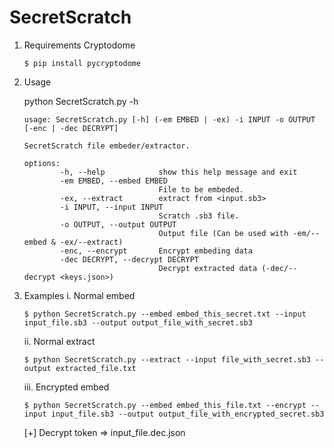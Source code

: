 # SecretScratch

1. Requirements 
   Cryptodome
   ~~~
   $ pip install pycryptodome
   ~~~

3. Usage

   python SecretScratch.py -h
   ~~~~~~
   usage: SecretScratch.py [-h] (-em EMBED | -ex) -i INPUT -o OUTPUT [-enc | -dec DECRYPT]

   SecretScratch file embeder/extractor.

   options:
           -h, --help            show this help message and exit
           -em EMBED, --embed EMBED
                                 File to be embeded.
           -ex, --extract        extract from <input.sb3>
           -i INPUT, --input INPUT
                                 Scratch .sb3 file.
           -o OUTPUT, --output OUTPUT
                                 Output file (Can be used with -em/--embed & -ex/--extract)
           -enc, --encrypt       Encrypt embeding data
           -dec DECRYPT, --decrypt DECRYPT
                                 Decrypt extracted data (-dec/--decrypt <keys.json>)
   ~~~~~~

4. Examples
   i. Normal embed
   ~~~
   $ python SecretScratch.py --embed embed_this_secret.txt --input input_file.sb3 --output output_file_with_secret.sb3 
   ~~~
   ii. Normal extract
   ~~~
   $ python SecretScratch.py --extract --input file_with_secret.sb3 --output extracted_file.txt 
   ~~~
   iii. Encrypted embed
   ~~~
   $ python SecretScratch.py --embed embed_this_file.txt --encrypt --input input_file.sb3 --output output_file_with_encrypted_secret.sb3
   ~~~
      [+] Decrypt token => input_file.dec.json

   

